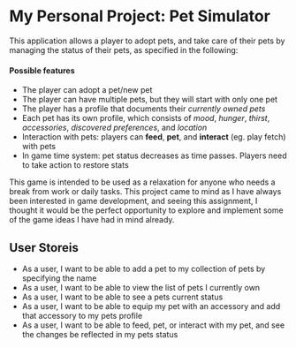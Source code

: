 # My Personal Project: Pet Simulator

This application allows a player to adopt pets, and take care of their pets by managing the status of their pets, as specified in the following:

#### Possible features
- The player can adopt a pet/new pet
- The player can have multiple pets, but they will start with only one pet 
- The player has a profile that documents their *currently owned pets*
- Each pet has its own profile, which consists of *mood*, *hunger*, *thirst*, *accessories*, *discovered preferences*, and *location*
- Interaction with pets: players can **feed**, **pet**, and **interact** (eg. play fetch) with pets
- In game time system: pet status decreases as time passes. Players need to take action to restore stats

This game is intended to be used as a relaxation for anyone who needs a break from work or daily tasks. This project came to mind as I have always been interested in game development, and seeing this assignment, I thought it would be the perfect opportunity to explore and implement some of the game ideas I have had in mind already. 

## User Storeis
- As a user, I want to be able to add a pet to my collection of pets by specifying the name
- As a user, I want to be able to view the list of pets I currently own
- As a user, I want to be able to see a pets current status
- As a user, I want to be able to equip my pet with an accessory and add that accessory to my pets profile
- As a user, I want to be able to feed, pet, or interact with my pet, and see the changes be reflected in my pets status